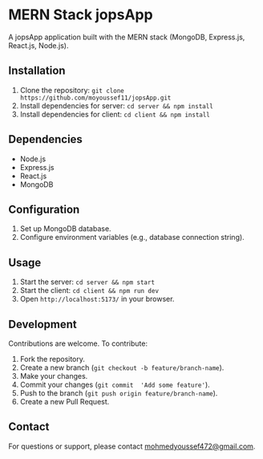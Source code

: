 # MERN Stack jopsApp

A jopsApp application built with the MERN stack (MongoDB, Express.js, React.js, Node.js).

## Installation

1. Clone the repository: `git clone https://github.com/moyoussef11/jopsApp.git`
2. Install dependencies for server: `cd server && npm install`
3. Install dependencies for client: `cd client && npm install`

## Dependencies

- Node.js
- Express.js
- React.js
- MongoDB

## Configuration

1. Set up MongoDB database.
2. Configure environment variables (e.g., database connection string).

## Usage

1. Start the server: `cd server && npm start`
2. Start the client: `cd client && npm run dev`
3. Open `http://localhost:5173/` in your browser.

## Development

Contributions are welcome. To contribute:

1. Fork the repository.
2. Create a new branch (`git checkout -b feature/branch-name`).
3. Make your changes.
4. Commit your changes (`git commit  'Add some feature'`).
5. Push to the branch (`git push origin feature/branch-name`).
6. Create a new Pull Request.


## Contact

For questions or support, please contact  mohmedyoussef472@gmail.com.
